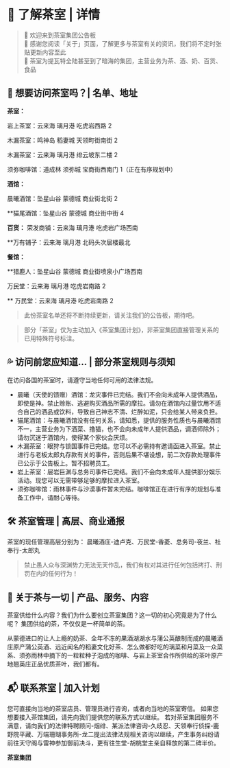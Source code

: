 # 🍵 了解茶室 | 详情

> 🤝 欢迎来到茶室集团公告板 <br>
> 💼 感谢您阅读「关于」页面，了解更多与茶室有关的资讯，我们将不定时张贴更新内容至此<br>
> 📝 茶室为提瓦特全陆甚至到了暗海的集团，主营业务为茶、酒、奶、百货、食品

## 🚩 想要访问茶室吗？| 名单、地址

**茶室：**

岩上茶室：云来海 璃月港 吃虎岩西路 2

木漏茶室：鸣神岛 稻妻城 天领町街南街 2

木漏茶室：云来海 璃月港 绯云坡东二楼 2

须弥咖啡馆：道成林 须弥城 宝商街西南门 1（正在有序规划中）

**酒馆：**

晨曦酒馆：坠星山谷 蒙德城 商业街北街 2

**猫尾酒馆：坠星山谷 蒙德城 商业街中街 4

**百货：**
荣发商铺：云来海 璃月港 吃虎岩广场西南

**万有铺子：云来海 璃月港 北码头次层楼最北

**餐馆：**

**猎鹿人：坠星山谷 蒙德城 商业街喷泉小广场西南

万民堂：云来海 璃月港 吃虎岩南路 2

** 万民堂：云来海 璃月港 吃虎岩南路 2

> 此份茶室名单还将不断持续更新，请关注我们的公告板，期待吧。

> 部分「茶室」仅为主动加入《茶室集团计划》，非茶室集团直接管理关系的已用特殊符号标注。

## 💦 访问前您应知道… | 部分茶室规则与须知

在访问各国的茶室时，请遵守当地任何可用的法律法规。
- 晨曦（天使的馈赠）酒馆：龙灾事件已完结。我们不会向未成年人提供酒品，即使是神。禁止赊账、逃避购买酒品所需的摩拉。请勿在酒馆内过量饮用不适合自己的酒品或饮料，导致自己神志不清、烂醉如泥，只会给某人带来负担。
- 猫尾酒馆：与晨曦酒馆没有任何关系，请知悉，提供的服务性质也与晨曦酒馆不一，主营业务为下酒菜、撸猫，也不会向未成年人提供酒品，调酒师除外；请勿沉迷于酒馆内，使得某个家伙会厌烦。
- 木漏茶室：眼狩与锁国事件已完结。您可以不必需持有邀请函进入茶室。禁止进行与老板太郎丸存款有关的事件，否则后果不堪设想，前二次存款处理事件已公示于公告板上。暂不招聘员工。
- 岩上茶室：层岩巨渊与总务司事件已完结。我们不会向未成年人提供部分娱乐活动。现您可以无需带够足够的摩拉进入茶室。
- 须弥咖啡馆：雨林事件与沙漠事件暂未完结。咖啡馆正在进行有序的规划与准备工作中，请耐心等待。

## 🛠 茶室管理 | 高层、商业通报

茶室的现任管理高层分别为：
晨曦酒庄-迪卢克、万民堂-香菱、总务司-夜兰、社奉行-太郎丸

> 禁止愚人众与深渊势力无法无天作乱，我们有权对其进行任何包括拷打、刑罚在内的任何行为！

## 🍵 关于茶与一切 | 产品、服务、内容

茶室供给什么内容？我们为什么要创立茶室集团？这一切的初心究竟是为了什么呢？
集团供给的茶，不仅仅是一杯简单的茶。

从蒙德进口的让人上瘾的奶茶、全年不冻的果酒湖湖水与蒲公英酿制而成的晨曦酒庄原产蒲公英酒、远近闻名的稻妻文化好茶、怎么做都好吃的璃菜和月菜及一众菜系、须弥雨林中摘下的一粒粒种子泡成的咖啡、与岩上茶室合作所供给的茶叶原产地翘英庄正品优质茶叶，我们都有。

## 📬 联系茶室 | 加入计划
您可直接向当地的茶室店员、管理员进行咨询，或者向当地的茶室寄信。
如果您想要接入茶馆集团，请先向我们提供您的联系方式以继续。
若对茶室集团服务不满意，请向我们的法律特聘顾问-烟绯、某派法律咨询-久歧忍、天领奉行侦探-鹿野院平藏、万端珊瑚事务所-龙二提出法律法规相关咨询以继续，产生事务纠纷请前往天守阁与雷神参加御前决斗，更有往生堂-胡桃堂主亲自释放的第二碑半价。

**茶室集团**